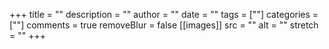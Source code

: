 +++
title = ""
description = ""
author = ""
date = ""
tags = [""]
categories = [""]
comments = true
removeBlur = false
[[images]]
  src = ""
  alt = ""
  stretch = ""
+++
